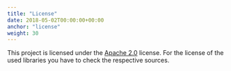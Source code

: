 ```yaml
---
title: "License"
date: 2018-05-02T00:00:00+00:00
anchor: "license"
weight: 30
---
```


This project is licensed under the [Apache 2.0](https://github.com/promhippie/prometheus-vcd-sd/blob/master/LICENSE) license. For the license of the used libraries you have to check the respective sources.
